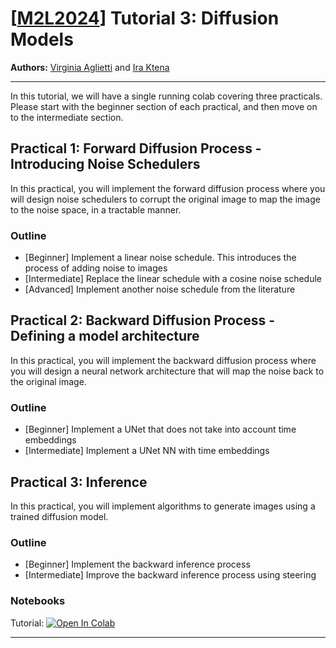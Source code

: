 # [[M2L2024](https://www.m2lschool.org/home)] Tutorial 3: Diffusion Models

**Authors:** 
[Virginia Aglietti](https://www.linkedin.com/in/virginia-aglietti-a80321a4/?originalSubdomain=uk) and [Ira Ktena](https://www.linkedin.com/in/ira-ktena-phd-12b04b58)

--- 

In this tutorial, we will have a single running colab covering three practicals. Please start with the beginner section of each practical, and then move on to the intermediate section.

## Practical 1: Forward Diffusion Process - Introducing Noise Schedulers

In this practical, you will implement the forward diffusion process where you will design noise schedulers to corrupt the original image to map the image to the noise space, in a tractable manner.

### Outline
- [Beginner] Implement a linear noise schedule. This introduces the process of adding noise to images
- [Intermediate] Replace the linear schedule with a cosine noise schedule
- [Advanced] Implement another noise schedule from the literature

## Practical 2: Backward Diffusion Process - Defining a model architecture

In this practical, you will implement the backward diffusion process where you will design a neural network architecture that will map the noise back to the original image.

### Outline
- [Beginner] Implement a UNet that does not take into account time embeddings
- [Intermediate] Implement a UNet NN with time embeddings

## Practical 3: Inference
In this practical, you will implement algorithms to generate images using a trained diffusion model.

### Outline
- [Beginner] Implement the backward inference process 
- [Intermediate] Improve the backward inference process  using steering


### Notebooks

Tutorial: [![Open In 
Colab](https://colab.research.google.com/assets/colab-badge.svg)](https://colab.sandbox.google.com/github/M2Lschool/tutorials2024/blob/main/3_diffusion/diffusion.ipynb)

<!-- Solution: [![Open In 
Colab](https://colab.research.google.com/assets/colab-badge.svg)](https://github.com/M2Lschool/tutorials2024-dev/blob/main/3_diffusion/diffusion_solved.ipynb) -->

---
